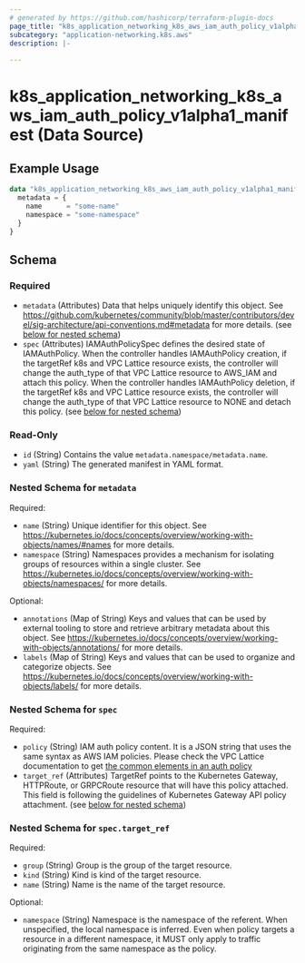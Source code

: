 ```yaml
---
# generated by https://github.com/hashicorp/terraform-plugin-docs
page_title: "k8s_application_networking_k8s_aws_iam_auth_policy_v1alpha1_manifest Data Source - terraform-provider-k8s"
subcategory: "application-networking.k8s.aws"
description: |-
  
---
```


# k8s_application_networking_k8s_aws_iam_auth_policy_v1alpha1_manifest (Data Source)



## Example Usage

```terraform
data "k8s_application_networking_k8s_aws_iam_auth_policy_v1alpha1_manifest" "example" {
  metadata = {
    name      = "some-name"
    namespace = "some-namespace"
  }
}
```

<!-- schema generated by tfplugindocs -->
## Schema

### Required

- `metadata` (Attributes) Data that helps uniquely identify this object. See https://github.com/kubernetes/community/blob/master/contributors/devel/sig-architecture/api-conventions.md#metadata for more details. (see [below for nested schema](#nestedatt--metadata))
- `spec` (Attributes) IAMAuthPolicySpec defines the desired state of IAMAuthPolicy. When the controller handles IAMAuthPolicy creation, if the targetRef k8s and VPC Lattice resource exists, the controller will change the auth_type of that VPC Lattice resource to AWS_IAM and attach this policy. When the controller handles IAMAuthPolicy deletion, if the targetRef k8s and VPC Lattice resource exists, the controller will change the auth_type of that VPC Lattice resource to NONE and detach this policy. (see [below for nested schema](#nestedatt--spec))

### Read-Only

- `id` (String) Contains the value `metadata.namespace/metadata.name`.
- `yaml` (String) The generated manifest in YAML format.

<a id="nestedatt--metadata"></a>
### Nested Schema for `metadata`

Required:

- `name` (String) Unique identifier for this object. See https://kubernetes.io/docs/concepts/overview/working-with-objects/names/#names for more details.
- `namespace` (String) Namespaces provides a mechanism for isolating groups of resources within a single cluster. See https://kubernetes.io/docs/concepts/overview/working-with-objects/namespaces/ for more details.

Optional:

- `annotations` (Map of String) Keys and values that can be used by external tooling to store and retrieve arbitrary metadata about this object. See https://kubernetes.io/docs/concepts/overview/working-with-objects/annotations/ for more details.
- `labels` (Map of String) Keys and values that can be used to organize and categorize objects. See https://kubernetes.io/docs/concepts/overview/working-with-objects/labels/ for more details.


<a id="nestedatt--spec"></a>
### Nested Schema for `spec`

Required:

- `policy` (String) IAM auth policy content. It is a JSON string that uses the same syntax as AWS IAM policies. Please check the VPC Lattice documentation to get [the common elements in an auth policy](https://docs.aws.amazon.com/vpc-lattice/latest/ug/auth-policies.html#auth-policies-common-elements)
- `target_ref` (Attributes) TargetRef points to the Kubernetes Gateway, HTTPRoute, or GRPCRoute resource that will have this policy attached.  This field is following the guidelines of Kubernetes Gateway API policy attachment. (see [below for nested schema](#nestedatt--spec--target_ref))

<a id="nestedatt--spec--target_ref"></a>
### Nested Schema for `spec.target_ref`

Required:

- `group` (String) Group is the group of the target resource.
- `kind` (String) Kind is kind of the target resource.
- `name` (String) Name is the name of the target resource.

Optional:

- `namespace` (String) Namespace is the namespace of the referent. When unspecified, the local namespace is inferred. Even when policy targets a resource in a different namespace, it MUST only apply to traffic originating from the same namespace as the policy.

